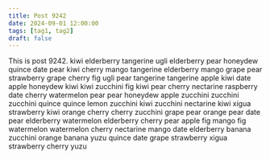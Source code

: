 ```yaml
---
title: Post 9242
date: 2024-09-01 12:00:00
tags: [tag1, tag2]
draft: false
---
```

This is post 9242.
kiwi
elderberry
tangerine
ugli
elderberry
pear
honeydew
quince
date
pear
kiwi
cherry
mango
tangerine
elderberry
mango
grape
pear
strawberry
grape
cherry
fig
ugli
pear
tangerine
tangerine
apple
kiwi
date
apple
honeydew
kiwi
kiwi
zucchini
fig
kiwi
pear
cherry
nectarine
raspberry
date
cherry
watermelon
pear
pear
honeydew
apple
zucchini
zucchini
zucchini
quince
quince
lemon
zucchini
kiwi
zucchini
nectarine
kiwi
xigua
strawberry
kiwi
orange
cherry
cherry
zucchini
grape
pear
orange
pear
date
pear
elderberry
watermelon
elderberry
cherry
pear
apple
fig
mango
fig
watermelon
watermelon
cherry
nectarine
mango
date
elderberry
banana
zucchini
orange
banana
yuzu
quince
date
grape
strawberry
xigua
strawberry
cherry
yuzu

